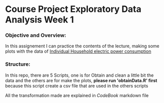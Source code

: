 # Course Project Exploratory Data Analysis Week 1

### Objective and Overview:
In this assignement I can practice the contents of the lecture, making some plots with the data of [Individual Household electric power consumption](https://d396qusza40orc.cloudfront.net/exdata%2Fdata%2Fhousehold_power_consumption.zip)


### Structure:

In this repo, there are 5 Scripts, one is for Obtain and clean a little bit the data and the others are for make the plots, **please run 'obtainData.R' first** because this script create a csv file that are used in the others scripts 

All the transformation made are explained in *CodeBook* markdown file


